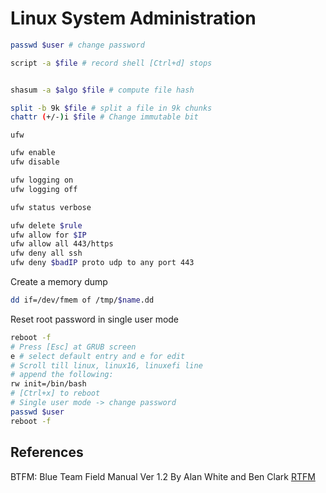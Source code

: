 
# Linux System Administration


```bash 
passwd $user # change password
```

```bash
script -a $file # record shell [Ctrl+d] stops


shasum -a $algo $file # compute file hash  

split -b 9k $file # split a file in 9k chunks
chattr (+/-)i $file # Change immutable bit
```

`ufw`
```bash
ufw enable 
ufw disable

ufw logging on
ufw logging off

ufw status verbose

ufw delete $rule
ufw allow for $IP
ufw allow all 443/https
ufw deny all ssh
ufw deny $badIP proto udp to any port 443
```


Create a memory dump
```bash
dd if=/dev/fmem of /tmp/$name.dd
```


Reset root password in single user mode
```bash
reboot -f
# Press [Esc] at GRUB screen
e # select default entry and e for edit
# Scroll till linux, linux16, linuxefi line
# append the following:
rw init=/bin/bash
# [Ctrl+x] to reboot
# Single user mode -> change password
passwd $user
reboot -f
```

## References

BTFM: Blue Team Field Manual Ver 1.2 By Alan White and Ben Clark
[RTFM](https://www.amazon.co.uk/Rtfm-Red-Team-Field-Manual/dp/1494295504) 